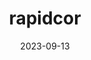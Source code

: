 ---
weight: 200
title: "rapidcor"
description: "rapidocr_onnxruntime"
icon: menu_book
date: 2023-09-13
lastmod: 2023-09-13
draft: false
---